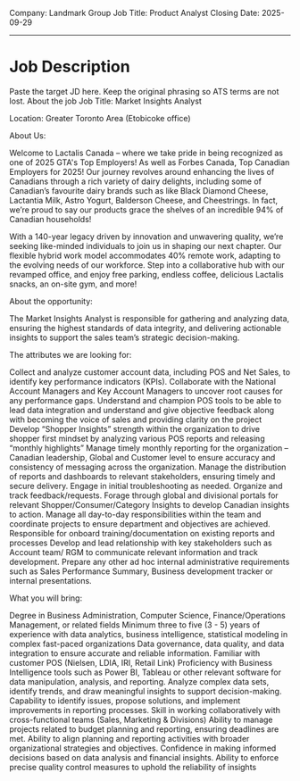 Company: Landmark Group
Job Title: Product Analyst
Closing Date: 2025-09-29

---


# Job Description

Paste the target JD here. Keep the original phrasing so ATS terms are not lost.
About the job
Job Title: Market Insights Analyst

Location: Greater Toronto Area (Etobicoke office)


About Us:

Welcome to Lactalis Canada – where we take pride in being recognized as one of 2025 GTA's Top Employers! As well as Forbes Canada, Top Canadian Employers for 2025! Our journey revolves around enhancing the lives of Canadians through a rich variety of dairy delights, including some of Canadian’s favourite dairy brands such as like Black Diamond Cheese, Lactantia Milk, Astro Yogurt, Balderson Cheese, and Cheestrings. In fact, we’re proud to say our products grace the shelves of an incredible 94% of Canadian households!


With a 140-year legacy driven by innovation and unwavering quality, we’re seeking like-minded individuals to join us in shaping our next chapter. Our flexible hybrid work model accommodates 40% remote work, adapting to the evolving needs of our workforce. Step into a collaborative hub with our revamped office, and enjoy free parking, endless coffee, delicious Lactalis snacks, an on-site gym, and more!


About the opportunity:

The Market Insights Analyst is responsible for gathering and analyzing data, ensuring the highest standards of data integrity, and delivering actionable insights to support the sales team’s strategic decision-making.


The attributes we are looking for:

Collect and analyze customer account data, including POS and Net Sales, to identify key performance indicators (KPIs). Collaborate with the National Account Managers and Key Account Managers to uncover root causes for any performance gaps.
Understand and champion POS tools to be able to lead data integration and understand and give objective feedback along with becoming the voice of sales and providing clarity on the project
Develop “Shopper Insights” strength within the organization to drive shopper first mindset by analyzing various POS reports and releasing “monthly highlights”
Manage timely monthly reporting for the organization – Canadian leadership, Global and Customer level to ensure accuracy and consistency of messaging across the organization. Manage the distribution of reports and dashboards to relevant stakeholders, ensuring timely and secure delivery. Engage in initial troubleshooting as needed. Organize and track feedback/requests.
Forage through global and divisional portals for relevant Shopper/Consumer/Category Insights to develop Canadian insights to action.
Manage all day-to-day responsibilities within the team and coordinate projects to ensure department and objectives are achieved. Responsible for onboard training/documentation on existing reports and processes
Develop and lead relationship with key stakeholders such as Account team/ RGM to communicate relevant information and track development.
Prepare any other ad hoc internal administrative requirements such as Sales Performance Summary, Business development tracker or internal presentations.




What you will bring:

Degree in Business Administration, Computer Science, Finance/Operations Management, or related fields
Minimum three to five (3 - 5) years of experience with data analytics, business intelligence, statistical modeling in complex fast-paced organizations
Data governance, data quality, and data integration to ensure accurate and reliable information.
Familiar with customer POS (Nielsen, LDIA, IRI, Retail Link)
Proficiency with Business Intelligence tools such as Power BI, Tableau or other relevant software for data manipulation, analysis, and reporting.
Analyze complex data sets, identify trends, and draw meaningful insights to support decision-making.
Capability to identify issues, propose solutions, and implement improvements in reporting processes.
Skill in working collaboratively with cross-functional teams (Sales, Marketing & Divisions)
Ability to manage projects related to budget planning and reporting, ensuring deadlines are met.
Ability to align planning and reporting activities with broader organizational strategies and objectives.
Confidence in making informed decisions based on data analysis and financial insights.
Ability to enforce precise quality control measures to uphold the reliability of insights